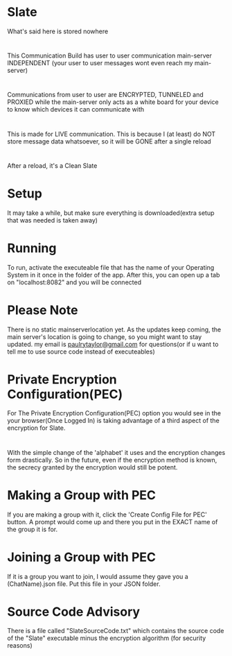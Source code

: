# Slate
What's said here is stored nowhere
#
This Communication Build has user to user communication main-server INDEPENDENT (your user to user messages wont even reach my main-server)
#
Communications from user to user are ENCRYPTED, TUNNELED and PROXIED while the main-server only acts as a white board for your device to know which devices it can communicate with
#
This is made for LIVE communication. This is because I (at least) do NOT store message data whatsoever, so it will be GONE after a single reload
#
After a reload, it's a Clean Slate

# Setup
It may take a while, but make sure everything is downloaded(extra setup that was needed is taken away)

# Running
To run, activate the executeable file that has the name of your Operating System in it once in the folder of the app. After this, you can open up a tab on "localhost:8082" and you will be connected

# Please Note
There is no static mainserverlocation yet. As the updates keep coming, the main server's location is going to change, so you might want to stay updated. my email is paulrytaylor@gmail.com for questions(or if u want to tell me to use source code instead of executeables)

# Private Encryption Configuration(PEC)
For The Private Encryption Configuration(PEC) option you would see in the your browser(Once Logged In) is taking advantage of a third aspect of the encryption for Slate.
#
With the simple change of the 'alphabet' it uses and the encryption changes form drastically. So in the future, even if the encryption method is known, the secrecy granted by the encryption would still be potent.
# Making a Group with PEC
If you are making a group with it, click the 'Create Config File for PEC' button. A prompt would come up and there you put in the EXACT name of the group it is for.
# Joining a Group with PEC
If it is a group you want to join, I would assume they gave you a (ChatName).json file. Put this file in your JSON folder. 

# Source Code Advisory
There is a file called "SlateSourceCode.txt" which contains the source code of the "Slate" executable minus the encryption algorithm (for security reasons)

